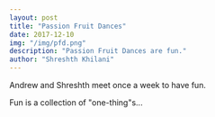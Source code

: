 ```yaml
---
layout: post
title: "Passion Fruit Dances"
date: 2017-12-10
img: "/img/pfd.png"
description: "Passion Fruit Dances are fun."
author: "Shreshth Khilani"
---
```


Andrew and Shreshth meet once a week to have fun.

Fun is a collection of "one-thing"s...